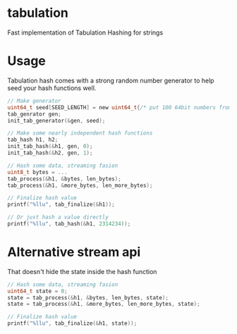 # tabulation
Fast implementation of Tabulation Hashing for strings

# Usage
Tabulation hash comes with a strong random number generator to help seed your hash functions well.
```c
// Make generator
uint64_t seed[SEED_LENGTH] = new uint64_t{/* put 100 64bit numbers from https://www.random.org/ here */}
tab_genrator gen;
init_tab_generator(&gen, seed);

// Make some nearly independent hash functions
tab_hash h1, h2;
init_tab_hash(&h1, gen, 0);
init_tab_hash(&h2, gen, 1);

// Hash some data, streaming fasion
uint8_t bytes = ...
tab_process(&h1, &bytes, len_bytes);
tab_process(&h1, &more_bytes, len_more_bytes);

// Finalize hash value
printf("%llu", tab_finalize(&h1));

// Or just hash a value directly
printf("%llu", tab_hash(&h1, 2314234));
```

# Alternative stream api
That doesn't hide the state inside the hash function
```c
// Hash some data, streaming fasion
uint64_t state = 0;
state = tab_process(&h1, &bytes, len_bytes, state);
state = tab_process(&h1, &more_bytes, len_more_bytes, state);

// Finalize hash value
printf("%llu", tab_finalize(&h1, state));
```
